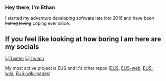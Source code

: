 ### Hey there, i'm Ethan
I started my adventure developing software late into 2016 and have been ~~hating~~ ~~loving~~ coping ever since.

## If you feel like looking at how boring I am here are my socials
[![Twitter](https://img.shields.io/badge/-Twitter-%231DA1F2)](https://twitter.com/TGP_Ethan)
[![Twitch](https://img.shields.io/badge/-Twitch-%236441A4)](https://twitch.tv/gamerzatnight)

My most active project is EUS and it's other repos ([EUS](https://github.com/tgpethan/EUS), [EUS-web](https://github.com/tgpethan/EUS-web), [EUS-wiki](https://github.com/tgpethan/EUS-wiki), [EUS-wiki-pages](https://github.com/tgpethan/EUS-wiki-pages))
<!--
**tgpethan/tgpethan** is a ✨ _special_ ✨ repository because its `README.md` (this file) appears on your GitHub profile.

Here are some ideas to get you started:

- 🔭 I’m currently working on ...
- 🌱 I’m currently learning ...
- 👯 I’m looking to collaborate on ...
- 🤔 I’m looking for help with ...
- 💬 Ask me about ...
- 📫 How to reach me: ...
- 😄 Pronouns: ...
- ⚡ Fun fact: ...
-->
